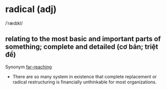 # radical (adj)

/ˈrædɪkl/

## relating to the most basic and important parts of something; complete and detailed (cơ bản; triệt để)

Synonym [far-reaching](../f/far-reaching-adj.md#likely-to-have-a-lot-of-influence-or-many-effects-ảnh-hưởng-sâu-rộng)

- There are so many system in existence that complete replacement or radical restructuring is financially unthinkable for most organizations.